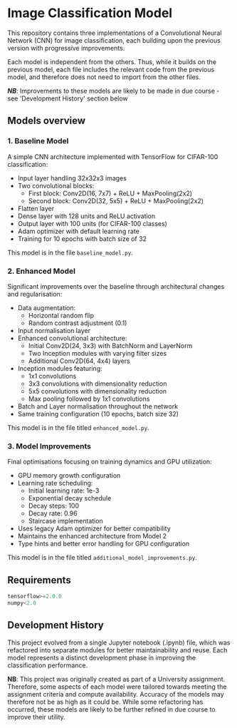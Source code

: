 # Image Classification Model

This repository contains three implementations of a Convolutional Neural Network (CNN) for image classification, each building upon the previous version with progressive improvements.

Each model is independent from the others. Thus, while it builds on the previous model, each file includes the relevant code from the previous model, and therefore does not need to import from the other files.

***NB***: Improvements to these models are likely to be made in due course - see 'Development History' section below

## Models overview

### 1. Baseline Model

A simple CNN architecture implemented with TensorFlow for CIFAR-100 classification:
- Input layer handling 32x32x3 images
- Two convolutional blocks:
    - First block: Conv2D(16, 7x7) + ReLU + MaxPooling(2x2)
    - Second block: Conv2D(32, 5x5) + ReLU + MaxPooling(2x2)
- Flatten layer
- Dense layer with 128 units and ReLU activation
- Output layer with 100 units (for CIFAR-100 classes)
- Adam optimizer with default learning rate
- Training for 10 epochs with batch size of 32

This model is in the file `baseline_model.py`.

### 2. Enhanced Model

Significant improvements over the baseline through architectural changes and regularisation:
- Data augmentation:
    - Horizontal random flip
    - Random contrast adjustment (0.1)
- Input normalisation layer
- Enhanced convolutional architecture:
    - Initial Conv2D(24, 3x3) with BatchNorm and LayerNorm
    - Two Inception modules with varying filter sizes
    - Additional Conv2D(64, 4x4) layers
- Inception modules featuring:
    - 1x1 convolutions
    - 3x3 convolutions with dimensionality reduction
    - 5x5 convolutions with dimensionality reduction
    - Max pooling followed by 1x1 convolutions
- Batch and Layer normalisation throughout the network
- Same training configuration (10 epochs, batch size 32)

This model is in the file titled `enhanced_model.py`.

### 3. Model Improvements
Final optimisations focusing on training dynamics and GPU utilization:

- GPU memory growth configuration
- Learning rate scheduling:
    - Initial learning rate: 1e-3
    - Exponential decay schedule
    - Decay steps: 100
    - Decay rate: 0.96
    - Staircase implementation
- Uses legacy Adam optimizer for better compatibility
- Maintains the enhanced architecture from Model 2
- Type hints and better error handling for GPU configuration

This model is in the file titled `additional_model_improvements.py`.

## Requirements

```python
tensorflow>=2.0.0
numpy<2.0
```

## Development History

This project evolved from a single Jupyter notebook (.ipynb) file, which was refactored into separate modules for better maintainability and reuse. Each model represents a distinct development phase in improving the classification performance.

__NB__: This project was originally created as part of a University assignment. Therefore, some aspects of each model were tailored towards meeting the assignment criteria and compute availability. Accuracy of the models may therefore not be as high as it could be. While some refactoring has occurred, these models are likely to be further refined in due course to improve their utility.